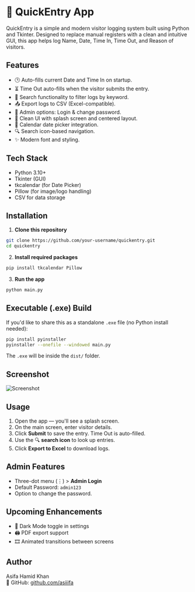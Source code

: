 # 📝 QuickEntry App

QuickEntry is a simple and modern visitor logging system built using Python and Tkinter. Designed to replace manual registers with a clean and intuitive GUI, this app helps log Name, Date, Time In, Time Out, and Reason of visitors.

## Features

- 🕒 Auto-fills current Date and Time In on startup.
- ⏳ Time Out auto-fills when the visitor submits the entry.
- 🧾 Search functionality to filter logs by keyword.
- 📤 Export logs to CSV (Excel-compatible).
- 🔐 Admin options: Login & change password.
- 🎨 Clean UI with splash screen and centered layout.
- 📅 Calendar date picker integration.
- 🔍 Search icon-based navigation.
- ✨ Modern font and styling.

## Tech Stack

- Python 3.10+
- Tkinter (GUI)
- tkcalendar (for Date Picker)
- Pillow (for image/logo handling)
- CSV for data storage

## Installation

1. **Clone this repository**

```bash
git clone https://github.com/your-username/quickentry.git
cd quickentry
```

2. **Install required packages**

```bash
pip install tkcalendar Pillow
```

3. **Run the app**

```bash
python main.py
```

## Executable (.exe) Build

If you'd like to share this as a standalone `.exe` file (no Python install needed):

```bash
pip install pyinstaller
pyinstaller --onefile --windowed main.py
```

The `.exe` will be inside the `dist/` folder.

## Screenshot

![Screenshot](screenshot.png)

## Usage

1. Open the app — you'll see a splash screen.
2. On the main screen, enter visitor details.
3. Click **Submit** to save the entry. Time Out is auto-filled.
4. Use the 🔍 **search icon** to look up entries.
5. Click **Export to Excel** to download logs.

## Admin Features

- Three-dot menu (⋮) > **Admin Login**
- Default Password: `admin123`
- Option to change the password.

## Upcoming Enhancements

- 🌙 Dark Mode toggle in settings
- 🖨️ PDF export support
- 🎞️ Animated transitions between screens

## Author
Asifa Hamid Khan    
🔗 GitHub: [github.com/asiiifa](https://github.com/asiiifa)
